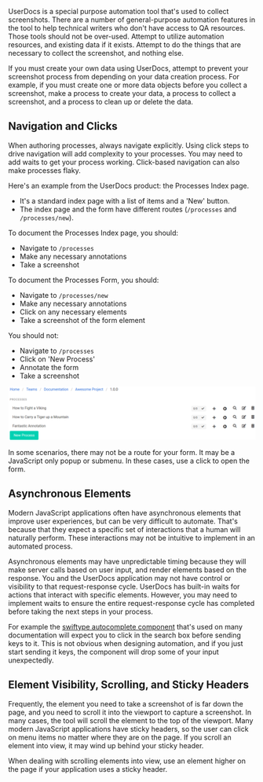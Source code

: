 UserDocs is a special purpose automation tool that's used to collect screenshots. There are a number of general-purpose automation features in the tool to help technical writers who don't have access to QA resources. Those tools should not be over-used. Attempt to utilize automation resources, and existing data if it exists. Attempt to do the things that are necessary to collect the screenshot, and nothing else.

If you must create your own data using UserDocs, attempt to prevent your screenshot process from depending on your data creation process. For example, if you must create one or more data objects before you collect a screenshot, make a process to create your data, a process to collect a screenshot, and a process to clean up or delete the data.

## Navigation and Clicks

When authoring processes, always navigate explicitly. Using click steps to drive navigation will add complexity to your processes. You may need to add waits to get your process working. Click-based navigation can also make processes flaky.

Here's an example from the UserDocs product: the Processes Index page.

* It's a standard index page with a list of items and a 'New' button.
* The index page and the form have different routes (`/processes` and `/processes/new`).

To document the Processes Index page, you should:

* Navigate to `/processes`
* Make any necessary annotations
* Take a screenshot

To document the Processes Form, you should:

* Navigate to `/processes/new`
* Make any necessary annotations
* Click on any necessary elements
* Take a screenshot of the form element

You should not:

* Navigate to `/processes`
* Click on 'New Process'
* Annotate the form
* Take a screenshot

![Process Menu Reference](images/processes_menu_outline_new_process.png)

In some scenarios, there may not be a route for your form. It may be a JavaScript only popup or submenu. In these cases, use a click to open the form.

## Asynchronous Elements

Modern JavaScript applications often have asynchronous elements that improve user experiences, but can be very difficult to automate. That's because that they expect a specific set of interactions that a human will naturally perform. These interactions may not be intuitive to implement in an automated process.

Asynchronous elements may have unpredictable timing because they will make server calls based on user input, and render elements based on the response. You and the UserDocs application may not have control or visibility to that request-response cycle. UserDocs has built-in waits for actions that interact with specific elements. However, you may need to implement waits to ensure the entire request-response cycle has completed before taking the next steps in your process.

For example the [swiftype autocomplete component](https://swiftype.com/documentation/site-search/autocomplete) that's used on many documentation will expect you to click in the search box before sending keys to it. This is not obvious when designing automation, and if you just start sending it keys, the component will drop some of your input unexpectedly.

## Element Visibility, Scrolling, and Sticky Headers

Frequently, the element you need to take a screenshot of is far down the page, and you need to scroll it into the viewport to capture a screenshot. In many cases, the tool will scroll the element to the top of the viewport. Many modern JavaScript applications have sticky headers, so the user can click on menu items no matter where they are on the page. If you scroll an element into view, it may wind up behind your sticky header.

When dealing with scrolling elements into view, use an element higher on the page if your application uses a sticky header. 
